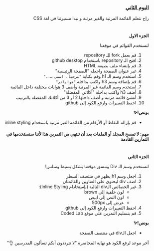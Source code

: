 <div dir=rtl>
<h3><a href="https://github.com/kuwaitcodes/web-cw-2">اليوم الثاني </a></h3></p>
<p dir="rtl">راح نتعلم القائمة المرتبة والغير مرتبة و نبدا مسيرتنا في لغة CSS</p>
<h1></h1>
<p dir="rtl">
<strong>الجزء الاول</strong></p>


لنستخدم القوائم في موقعنا

1. قم بعمل fork للـ repository
2. افتح الـ repository باستخدام github desktop
3. قم بإنشاء ملف بصيغة HTML
4. غير عنوان الصفحة واجعله "الصفحة الرئيسية"
5. استخدم وسم الـ h1 وقم بكتابة `"مرحباً، اسمي ….."` 
6. قم بإضافة وسم  h3  واكتب بداخله `"هواياتي"`
7. استخدم وسم القائمة غير المرتبة وأضف 3 هوايات مختلفة داخل القائمة 
8. أضف h3 واكتب بداخله "أكلاتي المفضلة"
9. أنشئ قائمة مرتبة و أضف داخلها 2 أو 3 من أكلاتك المفضلة بالترتيب 
10. احفظ التغييرات وارفع الكود إلى github
<p dir="rtl">
<strong>بونص!✨</strong></p>

* قم بإزالة النقاط أو الأرقام من القائمة الغير مرتبة باستخدام inline styling


#### مهم: لا تمسح المجلد أو الملفات بعد أن تنتهي من التمرين هذا لأننا سنستخدمها في التمارين القادمة

  
<h1></h1>  
<p dir="rtl">
<strong>الجزء الثاني</strong></p>

لنستخدم وسم الـ Div وننسق موقعنا بشكل بسيط وسلس!

1. اجعل وسم h1 يظهر في منتصف السطر
3. اضف div ليحتوي على العناوين والقائمتان 
4. غير الخصائص الـdiv التالية (بإستخادام Inline Styling):
    - لون خلفية إلى brown
    - لون النص إلى ابيض
    - عرض إلى 500px 
5. احفظ التغييرات وارفع الكود إلى github
6. قم بتسليم التمرين على موقع Coded Lab

<strong>بونص!✨</strong></p>
* اجعل الـdiv في منتصف الصفحة 

آخر موعد لرفع الكود هو نهاية المحاضرة "لا تترددون أنكم تسألون المدرسين 👌"
  
</div>

